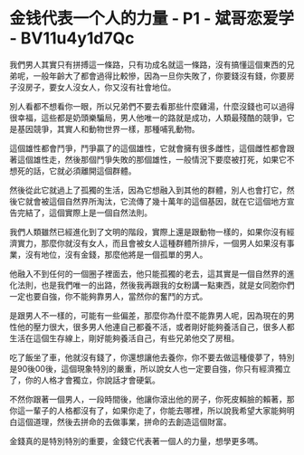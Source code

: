 # 金钱代表一个人的力量 - P1 - 斌哥恋爱学 - BV11u4y1d7Qc

我們男人其實只有拼搏這一條路，只有功成名就這一條路，沒有搞懂這個東西的兄弟呢，一般年齡大了都會過得比較慘，因為一旦你失敗了，你要錢沒有錢，你要房子沒房子，要女人沒女人，你又沒有社會地位。

別人看都不想看你一眼，所以兄弟們不要去看那些什麼雞湯，什麼沒錢也可以過得很幸福，這些都是奶頭樂騙局，男人他唯一的路就是成功，人類最殘酷的競爭，它是基因競爭，其實人和動物世界一樣，那種哺乳動物。

這個雄性都會鬥爭，鬥爭贏了的這個雄性，它就會擁有很多雌性，這個雌性都會跟著這個雄性走，然後那個鬥爭失敗的那個雄性，一般情況下要麼被打死，如果它不想死的話，它就必須離開這個群體。

然後從此它就過上了孤獨的生活，因為它想融入到其他的群體，別人也會打它，然後它就會被這個自然界所淘汰，它流傳了幾十萬年的這個基因，就在它這個地方宣告完結了，這個實際上是一個自然法則。

我們人類雖然已經進化到了文明的階段，實際上還是跟動物一樣的，如果你沒有經濟實力，那麼你就沒有女人，而且會被女人這種群體所排斥，一個男人如果沒有事業，沒有地位，沒有金錢，那麼他將是一個孤單的男人。

他融入不到任何的一個圈子裡面去，他只能孤獨的老去，這其實是一個自然界的進化法則，也是我們唯一的出路，然後我再跟我的女粉講一點東西，就是女同胞你們一定也要自強，你不能夠靠男人，當然你的奮鬥的方式。

是跟男人不一樣的，可能有一些偏差，那麼你為什麼不能靠男人呢，因為現在的男性他的壓力很大，很多男人他連自己都養不活，或者剛好能夠養活自己，很多人都生活在這個生存線上，剛好能夠養活自己，有些兄弟他交了房租。

吃了飯坐了車，他就沒有錢了，你還想讓他去養你，你不要去做這種傻夢了，特別是90後00後，這個現象特別的嚴重，所以說女人也一定要自強，你只有經濟獨立了，你的人格才會獨立，你說話才會硬氣。

不然你跟著一個男人，一段時間後，他讓你滾出他的房子，你死皮賴臉的賴著，那你這一輩子的人格都沒有了，如果你走了，你能去哪裡，所以說我希望大家能夠明白這個道理，然後去拼命的去做事業，拼命的去創造這個財富。

金錢真的是特別特別的重要，金錢它代表著一個人的力量，想學更多嗎。